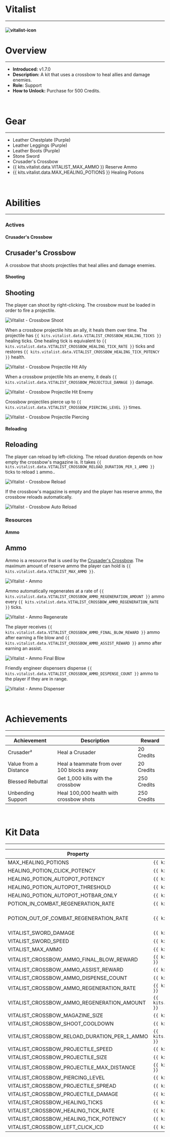 # Vitalist

***

#### ![vitalist-icon](../assets/icons/vitalist-icon.jpg)

# Overview
***
- **Introduced:** v1.7.0
- **Description:** A kit that uses a crossbow to heal allies and damage enemies.
- **Role:** Support
- **How to Unlock:** Purchase for 500 Credits.

<br />  

# Gear
***
- Leather Chestplate (Purple)
- Leather Leggings (Purple)
- Leather Boots (Purple)
- Stone Sword
- Crusader's Crossbow
- {{ kits.vitalist.data.VITALIST_MAX_AMMO }} Reserve Ammo
- {{ kits.vitalist.data.MAX_HEALING_POTIONS }} Healing Potions


<br />  

# Abilities
***
### Actives
<!-- tabs:start -->
#### **Crusader's Crossbow**
## Crusader's Crossbow
A crossbow that shoots projectiles that heal allies and damage enemies.

<!-- tabs:start -->
#### **Shooting**
## Shooting
The player can shoot by right-clicking. The crossbow must be loaded in order to fire a projectile.

![Vitalist - Crossbow Shoot](../assets/kits/vitalist/Vitalist%20-%20Crossbow%20Shoot.gif)

When a crossbow projectile hits an ally, it heals them over time. The projectile has `{{ kits.vitalist.data.VITALIST_CROSSBOW_HEALING_TICKS }}` healing ticks. One healing tick is equivalent to `{{ kits.vitalist.data.VITALIST_CROSSBOW_HEALING_TICK_RATE }}` ticks and restores `{{ kits.vitalist.data.VITALIST_CROSSBOW_HEALING_TICK_POTENCY }}` health. 

![Vitalist - Crossbow Projectile Hit Ally](../assets/kits/vitalist/Vitalist%20-%20Crossbow%20Projectile%20Hit%20Ally.gif)

When a crossbow projectile hits an enemy, it deals `{{ kits.vitalist.data.VITALIST_CROSSBOW_PROJECTILE_DAMAGE }}` damage.

![Vitalist - Crossbow Projectile Hit Enemy](../assets/kits/vitalist/Vitalist%20-%20Crossbow%20Projectile%20Hit%20Enemy.gif)

Crossbow projectiles pierce up to `{{ kits.vitalist.data.VITALIST_CROSSBOW_PIERCING_LEVEL }}` times.

![Vitalist - Crossbow Projectile Piercing](../assets/kits/vitalist/Vitalist%20-%20Crossbow%20Projectile%20Piercing.gif)

#### **Reloading**
## Reloading
The player can reload by left-clicking. The reload duration depends on how empty the crossbow's magazine is. It takes `{{ kits.vitalist.data.VITALIST_CROSSBOW_RELOAD_DURATION_PER_1_AMMO }}` ticks to reload `1` ammo..

![Vitalist - Crossbow Reload](../assets/kits/vitalist/Vitalist%20-%20Crossbow%20Reload.gif)

If the crossbow's magazine is empty and the player has reserve ammo, the crossbow reloads automatically. 

![Vitalist - Crossbow Auto Reload](../assets/kits/vitalist/Vitalist%20-%20Crossbow%20Auto%20Reload.gif)

<!-- tabs:end -->
<!-- tabs:end -->

### Resources
<!-- tabs:start -->
#### **Ammo**
## Ammo
Ammo is a resource that is used by the [Crusader's Crossbow](#crusaders-crossbow). The maximum amount of reserve ammo the player can hold is `{{ kits.vitalist.data.VITALIST_MAX_AMMO }}`.

![Vitalist - Ammo](../assets/kits/vitalist/Vitalist%20-%20Ammo.png)

Ammo automatically regenerates at a rate of `{{ kits.vitalist.data.VITALIST_CROSSBOW_AMMO_REGENERATION_AMOUNT }}` ammo every `{{ kits.vitalist.data.VITALIST_CROSSBOW_AMMO_REGENERATION_RATE }}` ticks.

![Vitalist - Ammo Regenerate](../assets/kits/vitalist/Vitalist%20-%20Ammo%20Regenerate.gif)

The player receives `{{ kits.vitalist.data.VITALIST_CROSSBOW_AMMO_FINAL_BLOW_REWARD }}` ammo after earning a file blow and `{{ kits.vitalist.data.VITALIST_CROSSBOW_AMMO_ASSIST_REWARD }}` ammo after earning an assist.

![Vitalist - Ammo Final Blow](../assets/kits/vitalist/Vitalist%20-%20Ammo%20Final%20Blow.gif)

Friendly engineer dispensers dispense `{{ kits.vitalist.data.VITALIST_CROSSBOW_AMMO_DISPENSE_COUNT }}` ammo to the player if they are in range.

![Vitalist - Ammo Dispenser](../assets/kits/vitalist/Vitalist%20-%20Ammo%20Dispenser.gif)

<!-- tabs:end -->
<br />

# Achievements
***

| Achievement | Description | Reward |
| ----------- | ----------- | ------ |
| Crusader² | Heal a Crusader | 20 Credits |
| Value from a Distance | Heal a teammate from over 100 blocks away | 20 Credits |
| Blessed Rebuttal | Get 1,000 kills with the crossbow | 250 Credits |
| Unbending Support | Heal 100,000 health with crossbow shots | 250 Credits |

<br />  

# Kit Data
***

| Property | Value | Description |
|----------|-------|-------------|
| MAX_HEALING_POTIONS | `{{ kits.vitalist.data.MAX_HEALING_POTIONS }}` | {{ kitDataSharedDescriptions.MAX_HEALING_POTIONS }} |
| HEALING_POTION_CLICK_POTENCY | `{{ kits._shared.data.HEALING_POTION_CLICK_POTENCY }}` | {{ kitDataSharedDescriptions.HEALING_POTION_CLICK_POTENCY }} |
| HEALING_POTION_AUTOPOT_POTENCY | `{{ kits._shared.data.HEALING_POTION_AUTOPOT_POTENCY }}` | {{ kitDataSharedDescriptions.HEALING_POTION_AUTOPOT_POTENCY }} |
| HEALING_POTION_AUTOPOT_THRESHOLD | `{{ kits._shared.data.HEALING_POTION_AUTOPOT_THRESHOLD }}` | {{ kitDataSharedDescriptions.HEALING_POTION_AUTOPOT_THRESHOLD }} |
| HEALING_POTION_AUTOPOT_HOTBAR_ONLY | `{{ kits._shared.data.HEALING_POTION_AUTOPOT_HOTBAR_ONLY }}` | {{ kitDataSharedDescriptions.HEALING_POTION_AUTOPOT_HOTBAR_ONLY }} |
| POTION_IN_COMBAT_REGENERATION_RATE | `{{ kits._shared.data.POTION_IN_COMBAT_REGENERATION_RATE }}` | {{ kitDataSharedDescriptions.POTION_IN_COMBAT_REGENERATION_RATE }} |
| POTION_OUT_OF_COMBAT_REGENERATION_RATE | `{{ kits._shared.data.POTION_OUT_OF_COMBAT_REGENERATION_RATE }}` | {{ kitDataSharedDescriptions.POTION_OUT_OF_COMBAT_REGENERATION_RATE }} |
| VITALIST_SWORD_DAMAGE | `{{ kits.vitalist.data.VITALIST_SWORD_DAMAGE }}` | The base damage of the sword. |
| VITALIST_SWORD_SPEED | `{{ kits.vitalist.data.VITALIST_SWORD_SPEED }}` | The base speed of the sword. |
| VITALIST_MAX_AMMO | `{{ kits.vitalist.data.VITALIST_MAX_AMMO }}` | The maximum amount of ammo the player can hold. |
| VITALIST_CROSSBOW_AMMO_FINAL_BLOW_REWARD | `{{ kits.vitalist.data.VITALIST_CROSSBOW_AMMO_FINAL_BLOW_REWARD }}` | The amount of ammo that the player receives after earning a final blow. |
| VITALIST_CROSSBOW_AMMO_ASSIST_REWARD | `{{ kits.vitalist.data.VITALIST_CROSSBOW_AMMO_ASSIST_REWARD }}` | The amount of ammo that the player receives after earning an assist. |
| VITALIST_CROSSBOW_AMMO_DISPENSE_COUNT | `{{ kits.vitalist.data.VITALIST_CROSSBOW_AMMO_DISPENSE_COUNT }}` | The amount of ammo dispensed from a dispenser to the player. |
| VITALIST_CROSSBOW_AMMO_REGENERATION_RATE | `{{ kits.vitalist.data.VITALIST_CROSSBOW_AMMO_REGENERATION_RATE }}` | The rate at which ammo passively regenerates. |
| VITALIST_CROSSBOW_AMMO_REGENERATION_AMOUNT | `{{ kits.vitalist.data.VITALIST_CROSSBOW_AMMO_REGENERATION_AMOUNT }}` | The amount of ammo to regenerate at a time. |
| VITALIST_CROSSBOW_MAGAZINE_SIZE | `{{ kits.vitalist.data.VITALIST_CROSSBOW_MAGAZINE_SIZE }}` | The size of the crossbow's magazine. |
| VITALIST_CROSSBOW_SHOOT_COOLDOWN | `{{ kits.vitalist.data.VITALIST_CROSSBOW_SHOOT_COOLDOWN }}` | The cooldown, in ticks, after firing a projectile from the crossbow. |
| VITALIST_CROSSBOW_RELOAD_DURATION_PER_1_AMMO | `{{ kits.vitalist.data.VITALIST_CROSSBOW_RELOAD_DURATION_PER_1_AMMO }}` | The duration, in ticks, to reload one ammo into the crossbow's magazine. |
| VITALIST_CROSSBOW_PROJECTILE_SPEED | `{{ kits.vitalist.data.VITALIST_CROSSBOW_PROJECTILE_SPEED }}` | The speed of crossbow projectiles. |
| VITALIST_CROSSBOW_PROJECTILE_SIZE | `{{ kits.vitalist.data.VITALIST_CROSSBOW_PROJECTILE_SIZE }}` | The size of crossbow projectiles. |
| VITALIST_CROSSBOW_PROJECTILE_MAX_DISTANCE | `{{ kits.vitalist.data.VITALIST_CROSSBOW_PROJECTILE_MAX_DISTANCE }}` | The maxiumum distance of crossbow projectiles. |
| VITALIST_CROSSBOW_PIERCING_LEVEL | `{{ kits.vitalist.data.VITALIST_CROSSBOW_PIERCING_LEVEL }}` | The number of allies and enemies that crossbow projectiles pierce. |
| VITALIST_CROSSBOW_PROJECTILE_SPREAD | `{{ kits.vitalist.data.VITALIST_CROSSBOW_PROJECTILE_SPREAD }}` | The random spread of crossbow projectiles. |
| VITALIST_CROSSBOW_PROJECTILE_DAMAGE | `{{ kits.vitalist.data.VITALIST_CROSSBOW_PROJECTILE_DAMAGE }}` | The amount of damage that crossbow projectiles deal to enemies. |
| VITALIST_CROSSBOW_HEALING_TICKS | `{{ kits.vitalist.data.VITALIST_CROSSBOW_HEALING_TICKS }}` | The amount of healing instances one crossbow projectile has. |
| VITALIST_CROSSBOW_HEALING_TICK_RATE | `{{ kits.vitalist.data.VITALIST_CROSSBOW_HEALING_TICK_RATE }}` | The time, in ticks, between each healing tick. |
| VITALIST_CROSSBOW_HEALING_TICK_POTENCY | `{{ kits.vitalist.data.VITALIST_CROSSBOW_HEALING_TICK_POTENCY }}` | The amount of health to restore per healing tick. |
| VITALIST_CROSSBOW_LEFT_CLICK_ICD | `{{ kits.vitalist.data.VITALIST_CROSSBOW_LEFT_CLICK_ICD }}` | The internal cooldown, in ticks, when left-clicking the crossbow. |